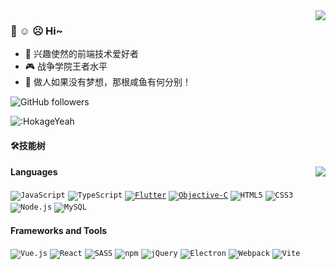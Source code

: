 <img align="right" src="https://bad-apple-github-readme.vercel.app/api?show_bg=1&username=HokageYeah&theme=vue" />
<!-- ☺️ ☹️ -->

<!--
**HokageYeah/HokageYeah** is a ✨ _special_ ✨ repository because its `README.md` (this file) appears on your GitHub profile.

Here are some ideas to get you started:

- 🔭 I’m currently working on ...
- 🌱 I’m currently learning ...
- 👯 I’m looking to collaborate on ...
- 🤔 I’m looking for help with ...
- 💬 Ask me about ...
- 📫 How to reach me: ...
- 😄 Pronouns: ...
- ⚡ Fun fact: ...
-->
<!-- ## HokegeYeah的GitHub提交次数
 >做人如果没有梦想，那根咸鱼有何分别！ee
 
![GithubStats](https://github-readme-stats.vercel.app/api?username=HokageYeah&show_icons=true&theme=dark&count_private=true)
![GithubStats]<img height="170px" src="https://github-readme-stats.vercel.app/api/top-langs/?username=HokageYeah&hide_border=true&layout=compact&langs_count=6" />

## HokegeYeah的语言数据

![Most Used Languages](https://github-readme-stats.vercel.app/api/top-langs/?username=HokageYeah&theme=dark&layout=compact)
 >大声道 -->
### 🤗 ☺️ ☹️ Hi~

- 🎈 兴趣使然的前端技术爱好者
- 🎮 战争学院王者水平
- 🤔 做人如果没有梦想，那根咸鱼有何分别！

<img alt="GitHub followers" src ="https://img.shields.io/github/followers/HokageYeah?style=social" />

![:HokageYeah](https://api.moedog.org/count/@HokageYeah?theme=galbooru)

#### 🛠️技能树

<img align="right" src="https://github-profile-trophy.vercel.app/?username=HokageYeah&theme=flat&title=Stars,Followers,Commit,MultiLanguage&margin-w=5&row=2&column=2">

#### Languages

<code>![JavaScript](https://img.shields.io/badge/JavaScript-%23323330.svg?logo=javascript&logoColor=%23F7DF1E&style=flat-square)</code>
<code>![TypeScript](https://img.shields.io/badge/TypeScript-%23007acc.svg?logo=typescript&logoColor=white&style=flat-square)</code>
<code>[![Flutter](https://img.shields.io/badge/Flutter-%2302569B.svg?style=flat&logo=flutter&logoColor=white)](https://flutter.dev/)</code>
<code>[![Objective-C](https://img.shields.io/badge/Objective--C-%23F7DF1E.svg?style=flat&logo=objc&logoColor=black)](https://developer.apple.com/documentation/objectivec)</code>
<code><img src="https://img.shields.io/badge/Html5-%23e34f26.svg?logo=html5&logoColor=white&style=flat-square" alt="HTML5" /></code>
<code><img src="https://img.shields.io/badge/CSS3-%231572b6.svg?logo=css3&logoColor=white&style=flat-square" alt="CSS3" /></code>
<code><img src="https://img.shields.io/badge/Node.js-%2343853d.svg?logo=node.js&logoColor=white&style=flat-square" alt="Node.js" /></code>
<code><img src="https://img.shields.io/badge/MySQL-%234479a1.svg?logo=MySQL&logoColor=white&style=flat-square" alt="MySQL" /></code>
#### Frameworks and Tools

<code><img src="https://img.shields.io/badge/Vue.js-%2335495e.svg?logo=Vue.js&logoColor=%234fc08d&style=flat-square" alt="Vue.js" /></code> 
<code><img src="https://img.shields.io/badge/React-%2320232a.svg?logo=React&logoColor=%2361dafb&style=flat-square" alt="React" /></code>
<code><img src="https://img.shields.io/badge/Sass-%23CC6699.svg?logo=sass&logoColor=white&style=flat-square" alt="SASS" /></code>
<code><img src="https://img.shields.io/badge/NPM-%23cb0000.svg?logo=npm&logoColor=white&style=flat-square" alt="npm" /></code>
<code><img src="https://img.shields.io/badge/-jQuery-%23646CFF?style=flat-square&logo=jQuery&logoColor=ffffff" alt="jQuery" ></code>
<code><img src="https://img.shields.io/badge/Electron-%231572b6.svg?logo=Electron&logoColor=white&style=flat-square" alt="Electron"></code>
<code><img src="https://img.shields.io/badge/Webpack-%231e72b3.svg?logo=Webpack&logoColor=white&style=flat-square" alt="Webpack" /></code>
<code><img src="https://img.shields.io/badge/-Vite-%23646CFF?style=flat-square&logo=vite&logoColor=ffffff" alt="Vite" ></code>
<!-- <img src="https://img.shields.io/badge/Rollup-%23EC4A3F.svg?logo=rollup.js&logoColor=white&style=flat-square" alt="Rollup" >  -->

<!-- <img src="https://img.shields.io/badge/Mongodb-%234ea94b.svg?logo=Mongodb&logoColor=white&style=flat-square" alt="MongoDB" /> -->
